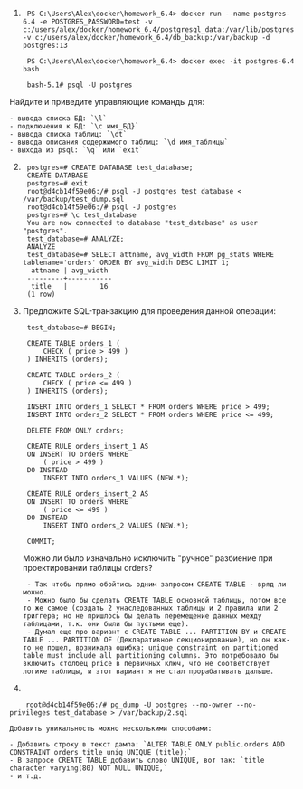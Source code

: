 1.
        PS C:\Users\Alex\docker\homework_6.4> docker run --name postgres-6.4 -e POSTGRES_PASSWORD=test -v c:/users/alex/docker/homework_6.4/postgresql_data:/var/lib/postgresql/data -v c:/users/alex/docker/homework_6.4/db_backup:/var/backup -d postgres:13
        
        PS C:\Users\Alex\docker\homework_6.4> docker exec -it postgres-6.4 bash
        
        bash-5.1# psql -U postgres
        
Найдите и приведите управляющие команды для:

    - вывода списка БД: `\l`
    - подключения к БД: `\c имя_БД}`
    - вывода списка таблиц: `\dt`
    - вывода описания содержимого таблиц: `\d имя_таблицы`
    - выхода из psql: `\q` или `exit`
    
2.
        postgres=# CREATE DATABASE test_database;
        CREATE DATABASE
        postgres=# exit
        root@d4cb14f59e06:/# psql -U postgres test_database < /var/backup/test_dump.sql
        root@d4cb14f59e06:/# psql -U postgres
        postgres=# \c test_database
        You are now connected to database "test_database" as user "postgres".
        test_database=# ANALYZE;
        ANALYZE
        test_database=# SELECT attname, avg_width FROM pg_stats WHERE tablename='orders' ORDER BY avg_width DESC LIMIT 1;
         attname | avg_width
        ---------+-----------
         title   |        16
        (1 row)

3. Предложите SQL-транзакцию для проведения данной операции:

        test_database=# BEGIN;

        CREATE TABLE orders_1 (
            CHECK ( price > 499 )
        ) INHERITS (orders);

        CREATE TABLE orders_2 (
            CHECK ( price <= 499 )
        ) INHERITS (orders);

        INSERT INTO orders_1 SELECT * FROM orders WHERE price > 499;
        INSERT INTO orders_2 SELECT * FROM orders WHERE price <= 499;

        DELETE FROM ONLY orders;

        CREATE RULE orders_insert_1 AS
        ON INSERT TO orders WHERE
            ( price > 499 )
        DO INSTEAD
            INSERT INTO orders_1 VALUES (NEW.*);
            
        CREATE RULE orders_insert_2 AS
        ON INSERT TO orders WHERE
            ( price <= 499 )
        DO INSTEAD
            INSERT INTO orders_2 VALUES (NEW.*);

        COMMIT;
        
    Можно ли было изначально исключить "ручное" разбиение при проектировании таблицы orders?
    
        - Так чтобы прямо обойтись одним запросом CREATE TABLE - вряд ли можно.
        - Можно было бы сделать CREATE TABLE основной таблицы, потом все то же самое (создать 2 унаследованных таблицы и 2 правила или 2 триггера; но не пришлось бы делать перемещение данных между таблицами, т.к. они были бы пустыми еще).
        - Думал еще про вариант с CREATE TABLE ... PARTITION BY и CREATE TABLE ... PARTITION OF (Декларативное секционирование), но он как-то не пошел, возникала ошибка: unique constraint on partitioned table must include all partitioning columns. Это потребовало бы включить столбец price в первичных ключ, что не соответствует логике таблицы, и этот вариант я не стал прорабатывать дальше.
        
4.

        root@d4cb14f59e06:/# pg_dump -U postgres --no-owner --no-privileges test_database > /var/backup/2.sql

    Добавить уникальность можно несколькими способами:
    
    - Добавить строку в текст дампа: `ALTER TABLE ONLY public.orders ADD CONSTRAINT orders_title_uniq UNIQUE (title);`
    - В запросе CREATE TABLE добавить слово UNIQUE, вот так: `title character varying(80) NOT NULL UNIQUE,`
    - и т.д.
